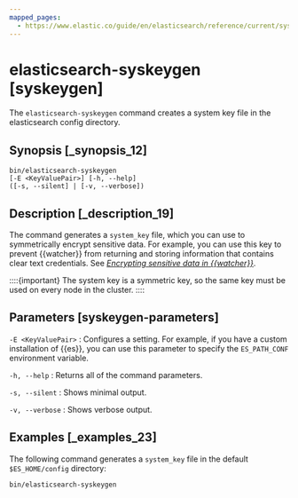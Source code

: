 ```yaml
---
mapped_pages:
  - https://www.elastic.co/guide/en/elasticsearch/reference/current/syskeygen.html
---
```


# elasticsearch-syskeygen [syskeygen]

The `elasticsearch-syskeygen` command creates a system key file in the elasticsearch config directory.


## Synopsis [_synopsis_12]

```shell
bin/elasticsearch-syskeygen
[-E <KeyValuePair>] [-h, --help]
([-s, --silent] | [-v, --verbose])
```


## Description [_description_19]

The command generates a `system_key` file, which you can use to symmetrically encrypt sensitive data. For example, you can use this key to prevent {{watcher}} from returning and storing information that contains clear text credentials. See [*Encrypting sensitive data in {{watcher}}*](docs-content://explore-analyze/alerts-cases/watcher/encrypting-data.md).

::::{important}
The system key is a symmetric key, so the same key must be used on every node in the cluster.
::::



## Parameters [syskeygen-parameters]

`-E <KeyValuePair>`
:   Configures a setting. For example, if you have a custom installation of {{es}}, you can use this parameter to specify the `ES_PATH_CONF` environment variable.

`-h, --help`
:   Returns all of the command parameters.

`-s, --silent`
:   Shows minimal output.

`-v, --verbose`
:   Shows verbose output.


## Examples [_examples_23]

The following command generates a `system_key` file in the default `$ES_HOME/config` directory:

```sh
bin/elasticsearch-syskeygen
```

